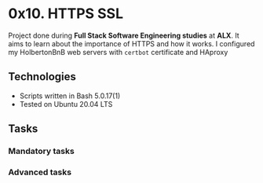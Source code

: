 # 0x10. HTTPS SSL

Project done during **Full Stack Software Engineering studies** at **ALX**. It aims to learn about  the importance of HTTPS and how it works. I configured my HolbertonBnB web servers with `certbot` certificate and HAproxy

## Technologies
* Scripts written in Bash 5.0.17(1)
* Tested on Ubuntu 20.04 LTS

## Tasks

### Mandatory tasks


### Advanced tasks

